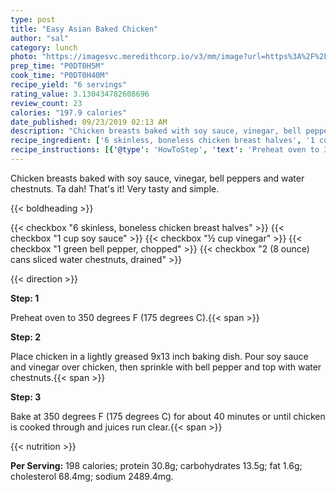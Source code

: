 ```yaml
---
type: post
title: "Easy Asian Baked Chicken"
author: "sal"
category: lunch
photo: "https://imagesvc.meredithcorp.io/v3/mm/image?url=https%3A%2F%2Fimages.media-allrecipes.com%2Fuserphotos%2F3628417.jpg"
prep_time: "P0DT0H5M"
cook_time: "P0DT0H40M"
recipe_yield: "6 servings"
rating_value: 3.130434782608696
review_count: 23
calories: "197.9 calories"
date_published: 09/23/2019 02:13 AM
description: "Chicken breasts baked with soy sauce, vinegar, bell peppers and water chestnuts. Ta dah! That's it! Very tasty and simple."
recipe_ingredient: ['6 skinless, boneless chicken breast halves', '1 cup soy sauce', '½ cup vinegar', '1 green bell pepper, chopped', '2 (8 ounce) cans sliced water chestnuts, drained']
recipe_instructions: [{'@type': 'HowToStep', 'text': 'Preheat oven to 350 degrees F (175 degrees C).\n'}, {'@type': 'HowToStep', 'text': 'Place chicken in a lightly greased 9x13 inch baking dish. Pour soy sauce and vinegar over chicken, then sprinkle with bell pepper and top with water chestnuts.\n'}, {'@type': 'HowToStep', 'text': 'Bake at 350 degrees F (175 degrees C) for about 40 minutes or until chicken is cooked through and juices run clear.\n'}]
---
```


Chicken breasts baked with soy sauce, vinegar, bell peppers and water chestnuts. Ta dah! That's it! Very tasty and simple. 

{{< boldheading >}}

{{< checkbox "6  skinless, boneless chicken breast halves" >}}
{{< checkbox "1 cup soy sauce" >}}
{{< checkbox "½ cup vinegar" >}}
{{< checkbox "1  green bell pepper, chopped" >}}
{{< checkbox "2 (8 ounce) cans sliced water chestnuts, drained" >}}


{{< direction >}}

**Step: 1**

Preheat oven to 350 degrees F (175 degrees C).{{< span >}}

**Step: 2**

Place chicken in a lightly greased 9x13 inch baking dish. Pour soy sauce and vinegar over chicken, then sprinkle with bell pepper and top with water chestnuts.{{< span >}}

**Step: 3**

Bake at 350 degrees F (175 degrees C) for about 40 minutes or until chicken is cooked through and juices run clear.{{< span >}}

{{< nutrition >}}

**Per Serving:** 198 calories; protein 30.8g; carbohydrates 13.5g; fat 1.6g; cholesterol 68.4mg; sodium 2489.4mg.